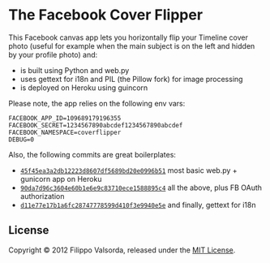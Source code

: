 The Facebook Cover Flipper
==========================

This Facebook canvas app lets you horizontally flip your Timeline cover photo (useful for example when the main subject is on the left and hidden by your profile photo) and:
* is built using Python and web.py
* uses gettext for i18n and PIL (the Pillow fork) for image processing
* is deployed on Heroku using guincorn

Please note, the app relies on the following env vars:
```
FACEBOOK_APP_ID=109689179196355
FACEBOOK_SECRET=1234567890abcdef1234567890abcdef
FACEBOOK_NAMESPACE=coverflipper
DEBUG=0
```

Also, the following commits are great boilerplates:
* [`45f45ea3a2db12223d8607df5689bd20e0996b51`](https://github.com/FiloSottile/cover-flipper/tree/45f45ea3a2db12223d8607df5689bd20e0996b51) most basic web.py + gunicorn app on Heroku
* [`90da7d96c3604e60b1e6e9c83710ece1588895c4`](https://github.com/FiloSottile/cover-flipper/tree/90da7d96c3604e60b1e6e9c83710ece1588895c4) all the above, plus FB OAuth authorization
* [`d11e77e17b1a6fc28747778599d410f3e9940e5e`](https://github.com/FiloSottile/cover-flipper/tree/d11e77e17b1a6fc28747778599d410f3e9940e5e) and finally, gettext for i18n

## License

Copyright © 2012 Filippo Valsorda, released under the [MIT License](http://filosottile.mit-license.org/).